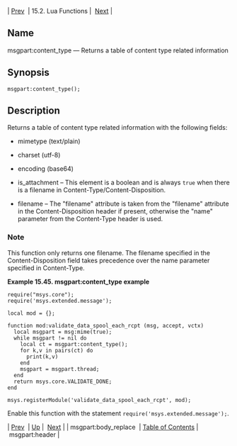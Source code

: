 | [Prev](lua.ref.msgpart_body_replace)  | 15.2. Lua Functions |  [Next](lua.ref.msgpart_header.php) |

<a name="lua.ref.msgpart_content_type"></a>
## Name

msgpart:content_type — Returns a table of content type related information

<a name="idp25741504"></a>
## Synopsis

`msgpart:content_type();`

<a name="idp25743488"></a>
## Description

Returns a table of content type related information with the following fields:

*   mimetype (text/plain)

*   charset (utf-8)

*   encoding (base64)

*   is_attachment – This element is a boolean and is always `true` when there is a filename in Content-Type/Content-Disposition.

*   filename – The "filename" attribute is taken from the "filename" attribute in the Content-Disposition header if present, otherwise the "name" parameter from the Content-Type header is used.

### Note

This function only returns one filename. The filename specified in the Content-Disposition field takes precedence over the name parameter specified in Content-Type.

<a name="lua.ref.msgpart.content_type.example2"></a>

**Example 15.45. msgpart:content_type example**

```
require("msys.core");
require('msys.extended.message');

local mod = {};

function mod:validate_data_spool_each_rcpt (msg, accept, vctx)
  local msgpart = msg:mime(true);
  while msgpart != nil do
    local ct = msgpart:content_type();
    for k,v in pairs(ct) do
      print(k,v)
    end
    msgpart = msgpart.thread;
  end
  return msys.core.VALIDATE_DONE;
end

msys.registerModule('validate_data_spool_each_rcpt', mod);
```

Enable this function with the statement `require('msys.extended.message');`.

| [Prev](lua.ref.msgpart_body_replace)  | [Up](lua.function.details.php) |  [Next](lua.ref.msgpart_header.php) |
| msgpart:body_replace  | [Table of Contents](index) |  msgpart:header |
